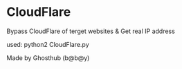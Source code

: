 # CloudFlare
Bypass CloudFlare of terget websites &amp; Get real IP address 

used: python2 CloudFlare.py 



Made by Ghosthub (b@b@y)
